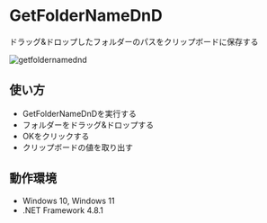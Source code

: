 # GetFolderNameDnD
ドラッグ&amp;ドロップしたフォルダーのパスをクリップボードに保存する

![getfoldernamednd](https://github.com/user-attachments/assets/40afbd8b-5faa-42bd-b65b-8e13d27baf42)


## 使い方

- GetFolderNameDnDを実行する
- フォルダーをドラッグ&amp;ドロップする
- OKをクリックする
- クリップボードの値を取り出す

## 動作環境

- Windows 10, Windows 11
- .NET Framework 4.8.1
